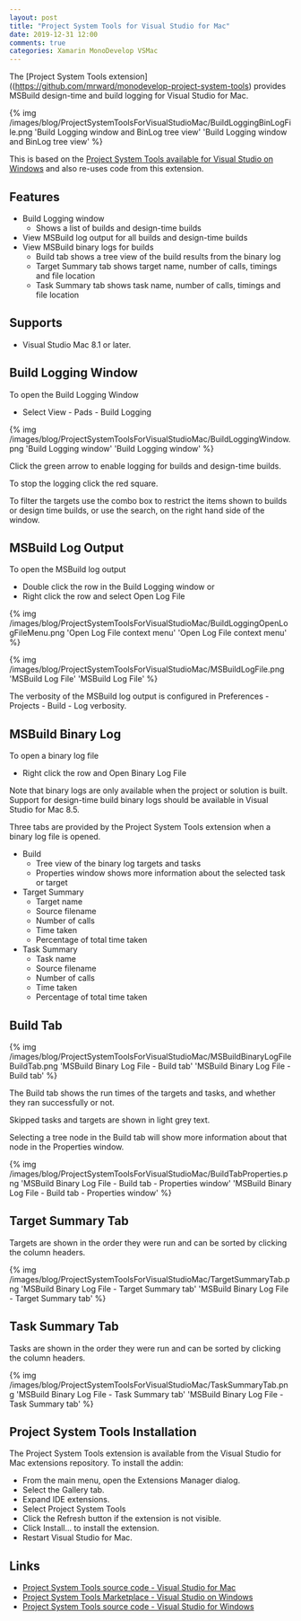 ```yaml
---
layout: post
title: "Project System Tools for Visual Studio for Mac"
date: 2019-12-31 12:00
comments: true
categories: Xamarin MonoDevelop VSMac
---
```


The [Project System Tools extension]((https://github.com/mrward/monodevelop-project-system-tools) provides 
MSBuild design-time and build logging for Visual Studio for Mac.

{% img /images/blog/ProjectSystemToolsForVisualStudioMac/BuildLoggingBinLogFile.png 'Build Logging window and BinLog tree view' 'Build Logging window and BinLog tree view' %}

This is based on the [Project System Tools available for Visual Studio on Windows](https://github.com/dotnet/project-system-tools) and also re-uses code from this extension.

## Features

 - Build Logging window
   - Shows a list of builds and design-time builds
 - View MSBuild log output for all builds and design-time builds
 - View MSBuild binary logs for builds
   - Build tab shows a tree view of the build results from the binary log
   - Target Summary tab shows target name, number of calls, timings and file location
   - Task Summary tab shows task name, number of calls, timings and file location

## Supports

 - Visual Studio Mac 8.1 or later.

## Build Logging Window

To open the Build Logging Window

  - Select View - Pads - Build Logging

{% img /images/blog/ProjectSystemToolsForVisualStudioMac/BuildLoggingWindow.png 'Build Logging window' 'Build Logging window' %}

Click the green arrow to enable logging for builds and design-time builds.

To stop the logging click the red square.

To filter the targets use the combo box to restrict the items shown to builds or design time builds, or use the search, on the right hand side of the window.

## MSBuild Log Output

To open the MSBuild log output

  - Double click the row in the Build Logging window or
  - Right click the row and select Open Log File

{% img /images/blog/ProjectSystemToolsForVisualStudioMac/BuildLoggingOpenLogFileMenu.png 'Open Log File context menu' 'Open Log File context menu' %}

{% img /images/blog/ProjectSystemToolsForVisualStudioMac/MSBuildLogFile.png 'MSBuild Log File' 'MSBuild Log File' %}

The verbosity of the MSBuild log output is configured in Preferences - Projects - Build - Log verbosity.

## MSBuild Binary Log

To open a binary log file

  - Right click the row and Open Binary Log File

Note that binary logs are only available when the project or solution is built. 
Support for design-time build binary logs should be available in Visual Studio for Mac 8.5.

Three tabs are provided by the Project System Tools extension when a binary log file is opened.

  - Build
    - Tree view of the binary log targets and tasks
    - Properties window shows more information about the selected task or target
  - Target Summary
     - Target name
     - Source filename
     - Number of calls
     - Time taken
     - Percentage of total time taken
  - Task Summary
     - Task name
     - Source filename
     - Number of calls
     - Time taken
     - Percentage of total time taken

## Build Tab

{% img /images/blog/ProjectSystemToolsForVisualStudioMac/MSBuildBinaryLogFileBuildTab.png 'MSBuild Binary Log File - Build tab' 'MSBuild Binary Log File - Build tab' %}

The Build tab shows the run times of the targets and tasks, and whether they ran successfully or not.

Skipped tasks and targets are shown in light grey text.

Selecting a tree node in the Build tab will show more information about that node in the Properties window.

{% img /images/blog/ProjectSystemToolsForVisualStudioMac/BuildTabProperties.png 'MSBuild Binary Log File - Build tab - Properties window' 'MSBuild Binary Log File - Build tab - Properties window' %}

## Target Summary Tab

Targets are shown in the order they were run and can be sorted by clicking the column headers.

{% img /images/blog/ProjectSystemToolsForVisualStudioMac/TargetSummaryTab.png 'MSBuild Binary Log File - Target Summary tab' 'MSBuild Binary Log File - Target Summary tab' %}

## Task Summary Tab

Tasks are shown in the order they were run and can be sorted by clicking the column headers.

{% img /images/blog/ProjectSystemToolsForVisualStudioMac/TaskSummaryTab.png 'MSBuild Binary Log File - Task Summary tab' 'MSBuild Binary Log File - Task Summary tab' %}

## Project System Tools Installation

The Project System Tools extension is available from the Visual Studio for Mac extensions repository. To install the addin:

 - From the main menu, open the Extensions Manager dialog.
 - Select the Gallery tab.
 - Expand IDE extensions.
 - Select Project System Tools
 - Click the Refresh button if the extension is not visible.
 - Click Install… to install the extension.
 - Restart Visual Studio for Mac.

## Links

 - [Project System Tools source code - Visual Studio for Mac](https://github.com/mrward/monodevelop-project-system-tools)
 - [Project System Tools Marketplace - Visual Studio on Windows](https://marketplace.visualstudio.com/items?itemName=VisualStudioProductTeam.ProjectSystemTools)
 - [Project System Tools source code - Visual Studio for Windows](https://github.com/dotnet/project-system-tools)
